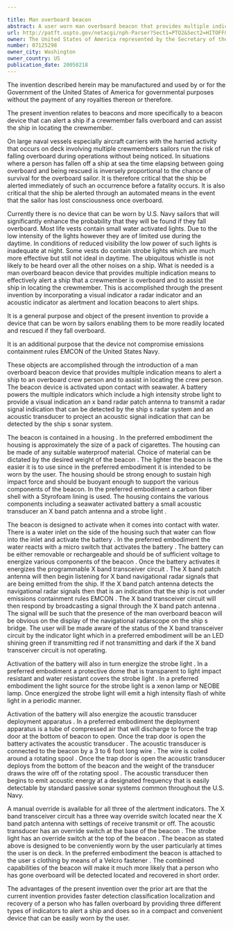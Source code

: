 ```yaml
---

title: Man overboard beacon
abstract: A user worn man overboard beacon that provides multiple indication means to alert a ship to an overboard crew person and to assist in locating the crew person. The beacon device is contained in a housing attached to the clothing of the sailor and is activated upon contact with seawater. A battery powers the multiple indicators contained in the housing, which include a high intensity strobe light to provide a visual indication, an x-band radar patch antenna to transmit a radar signal indication that can be detected by the ship's radar system, and an acoustic transducer to project an acoustic signal indication that can be detected by the ship's sonar system.
url: http://patft.uspto.gov/netacgi/nph-Parser?Sect1=PTO2&Sect2=HITOFF&p=1&u=%2Fnetahtml%2FPTO%2Fsearch-adv.htm&r=1&f=G&l=50&d=PALL&S1=07125298&OS=07125298&RS=07125298
owner: The United States of America represented by the Secretary of the Navy
number: 07125298
owner_city: Washington
owner_country: US
publication_date: 20050218
---
```

The invention described herein may be manufactured and used by or for the Government of the United States of America for governmental purposes without the payment of any royalties thereon or therefore.

The present invention relates to beacons and more specifically to a beacon device that can alert a ship if a crewmember falls overboard and can assist the ship in locating the crewmember.

On large naval vessels especially aircraft carriers with the harried activity that occurs on deck involving multiple crewmembers sailors run the risk of falling overboard during operations without being noticed. In situations where a person has fallen off a ship at sea the time elapsing between going overboard and being rescued is inversely proportional to the chance of survival for the overboard sailor. It is therefore critical that the ship be alerted immediately of such an occurrence before a fatality occurs. It is also critical that the ship be alerted through an automated means in the event that the sailor has lost consciousness once overboard.

Currently there is no device that can be worn by U.S. Navy sailors that will significantly enhance the probability that they will be found if they fall overboard. Most life vests contain small water activated lights. Due to the low intensity of the lights however they are of limited use during the daytime. In conditions of reduced visibility the low power of such lights is inadequate at night. Some vests do contain strobe lights which are much more effective but still not ideal in daytime. The ubiquitous whistle is not likely to be heard over all the other noises on a ship. What is needed is a man overboard beacon device that provides multiple indication means to effectively alert a ship that a crewmember is overboard and to assist the ship in locating the crewmember. This is accomplished through the present invention by incorporating a visual indicator a radar indicator and an acoustic indicator as alertment and location beacons to alert ships.

It is a general purpose and object of the present invention to provide a device that can be worn by sailors enabling them to be more readily located and rescued if they fall overboard.

It is an additional purpose that the device not compromise emissions containment rules EMCON of the United States Navy.

These objects are accomplished through the introduction of a man overboard beacon device that provides multiple indication means to alert a ship to an overboard crew person and to assist in locating the crew person. The beacon device is activated upon contact with seawater. A battery powers the multiple indicators which include a high intensity strobe light to provide a visual indication an x band radar patch antenna to transmit a radar signal indication that can be detected by the ship s radar system and an acoustic transducer to project an acoustic signal indication that can be detected by the ship s sonar system.

The beacon is contained in a housing . In the preferred embodiment the housing is approximately the size of a pack of cigarettes. The housing can be made of any suitable waterproof material. Choice of material can be dictated by the desired weight of the beacon . The lighter the beacon is the easier it is to use since in the preferred embodiment it is intended to be worn by the user. The housing should be strong enough to sustain high impact force and should be buoyant enough to support the various components of the beacon. In the preferred embodiment a carbon fiber shell with a Styrofoam lining is used. The housing contains the various components including a seawater activated battery a small acoustic transducer an X band patch antenna and a strobe light .

The beacon is designed to activate when it comes into contact with water. There is a water inlet on the side of the housing such that water can flow into the inlet and activate the battery . In the preferred embodiment the water reacts with a micro switch that activates the battery . The battery can be either removable or rechargeable and should be of sufficient voltage to energize various components of the beacon . Once the battery activates it energizes the programmable X band transceiver circuit . The X band patch antenna will then begin listening for X band navigational radar signals that are being emitted from the ship. If the X band patch antenna detects the navigational radar signals then that is an indication that the ship is not under emissions containment rules EMCON . The X band transceiver circuit will then respond by broadcasting a signal through the X band patch antenna . The signal will be such that the presence of the man overboard beacon will be obvious on the display of the navigational radarscope on the ship s bridge. The user will be made aware of the status of the X band transceiver circuit by the indicator light which in a preferred embodiment will be an LED shining green if transmitting red if not transmitting and dark if the X band transceiver circuit is not operating.

Activation of the battery will also in turn energize the strobe light . In a preferred embodiment a protective dome that is transparent to light impact resistant and water resistant covers the strobe light . In a preferred embodiment the light source for the strobe light is a xenon lamp or NEOBE lamp. Once energized the strobe light will emit a high intensity flash of white light in a periodic manner.

Activation of the battery will also energize the acoustic transducer deployment apparatus . In a preferred embodiment the deployment apparatus is a tube of compressed air that will discharge to force the trap door at the bottom of beacon to open. Once the trap door is open the battery activates the acoustic transducer . The acoustic transducer is connected to the beacon by a 3 to 6 foot long wire . The wire is coiled around a rotating spool . Once the trap door is open the acoustic transducer deploys from the bottom of the beacon and the weight of the transducer draws the wire off of the rotating spool . The acoustic transducer then begins to emit acoustic energy at a designated frequency that is easily detectable by standard passive sonar systems common throughout the U.S. Navy.

A manual override is available for all three of the alertment indicators. The X band transceiver circuit has a three way override switch located near the X band patch antenna with settings of receive transmit or off. The acoustic transducer has an override switch at the base of the beacon . The strobe light has an override switch at the top of the beacon . The beacon as stated above is designed to be conveniently worn by the user particularly at times the user is on deck. In the preferred embodiment the beacon is attached to the user s clothing by means of a Velcro fastener . The combined capabilities of the beacon will make it much more likely that a person who has gone overboard will be detected located and recovered in short order.

The advantages of the present invention over the prior art are that the current invention provides faster detection classification localization and recovery of a person who has fallen overboard by providing three different types of indicators to alert a ship and does so in a compact and convenient device that can be easily worn by the user.

